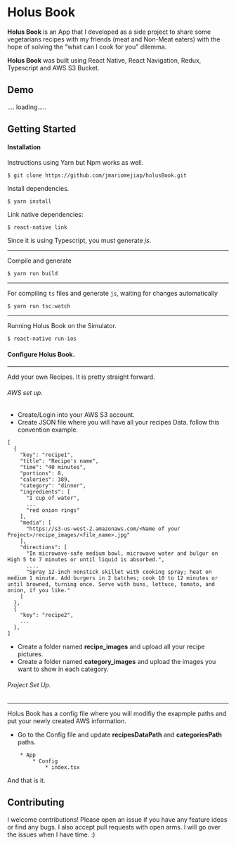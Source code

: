 # Holus Book

**Holus Book** is an App that I developed as a side project to share some vegetarians recipes  with my friends (meat and Non-Meat eaters) with the hope of solving the “what can I cook for you” dilemma. 

**Holus Book** was built using React Native, React Navigation, Redux, Typescript and AWS S3 Bucket.


## Demo

.... loading.....


## Getting Started

#### Installation
Instructions using Yarn but Npm works as well.

```
$ git clone https://github.com/jmariomejiap/holusBook.git
```

Install dependencies.


```
$ yarn install
```


Link native dependencies:
```
$ react-native link
```

Since it is using Typescript, you must generate *js*.
_____ 
Compile and generate

```
$ yarn run build
```
_____ 

For compiling `ts` files and generate `js`, waiting for changes automatically

```
$ yarn run tsc:watch
```
_____ 


Running Holus Book on the Simulator.
```
$ react-native run-ios
```



#### Configure Holus Book.
___

Add your own Recipes. It is pretty straight forward.

###### AWS set up.

* Create/Login into your AWS S3 account.
* Create JSON file where you will have all your recipes Data. follow this convention example.

```
[
  {
    "key": "recipe1",
    "title": "Recipe's name",
    "time": "40 minutes",
    "portions": 8,
    "calories": 389,
    "category": "dinner",
    "ingredients": [
      "1 cup of water",
      ...
      "red onion rings"
    ],
    "media": [
      "https://s3-us-west-2.amazonaws.com/<Name of your Project>/recipe_images/<file_name>.jpg"
    ],
    "directions": [
      "In microwave-safe medium bowl, microwave water and bulgur on High 5 to 7 minutes or until liquid is absorbed.",
      ....
      "Spray 12-inch nonstick skillet with cooking spray; heat on medium 1 minute. Add burgers in 2 batches; cook 10 to 12 minutes or until browned, turning once. Serve with buns, lettuce, tomato, and onion, if you like."
    ]
  },
  {
    "key": "recipe2",
    ...
  },
]
```

* Create a folder named **recipe_images** and upload all your recipe pictures.
* Create a folder named **category_images** and upload the images you want to show in each category.


###### Project Set Up.
___
Holus Book has a config file where you will modifiy the exapmple paths and put your newly created AWS information. 


* Go to the Config file and update **recipesDataPath** and **categoriesPath** paths. 

```
    * App
        * Config
            * index.tsx

```

And that is it. 



## Contributing
I welcome contributions! Please open an issue if you have any feature ideas or find any bugs. I also accept pull requests with open arms. I will go over the issues when I have time. :)

